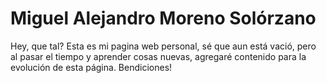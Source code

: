 # Miguel Alejandro Moreno Solórzano
Hey, que tal?
Esta es mi pagina web personal, sé que aun está vació, pero al pasar el tiempo y aprender cosas nuevas, agregaré contenido para la evolución de esta página.
Bendiciones!
